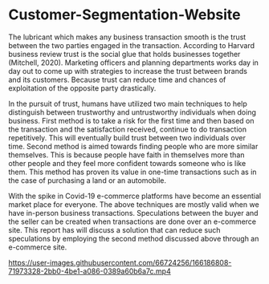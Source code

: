 # Customer-Segmentation-Website

The lubricant which makes any business transaction smooth is the trust between the two parties engaged in the transaction. According to Harvard business review trust is the social glue that holds businesses together (Mitchell, 2020). Marketing officers and planning departments works day in day out to come up with strategies to increase the trust between brands and its customers. Because trust can reduce time and chances of exploitation of the opposite party drastically.

In the pursuit of trust, humans have utilized two main techniques to help distinguish between trustworthy and untrustworthy individuals when doing business. First method is to take a risk for the first time and then based on the transaction and the satisfaction received, continue to do transaction repetitively. This will eventually build trust between two individuals over time. Second method is aimed towards finding people who are more similar themselves. This is because people have faith in themselves more than other people and they feel more confident towards someone who is like them. This method has proven its value in one-time transactions such as in the case of purchasing a land or an automobile.

With the spike in Covid-19 e-commerce platforms have become an essential market place for everyone. The above techniques are mostly valid when we have in-person business transactions. Speculations between the buyer and the seller can be created when transactions are done over an e-commerce site. This report has will discuss a solution that can reduce such speculations by employing the second method discussed above through an e-commerce site.



https://user-images.githubusercontent.com/66724256/166186808-71973328-2bb0-4be1-a086-0389a60b6a7c.mp4

